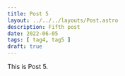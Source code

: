 ```yaml
---
title: Post 5
layout: ../../../layouts/Post.astro
description: Fifth post
date: 2022-06-05
tags: [ tag4, tag5 ]
draft: true
---
```


This is Post 5.
